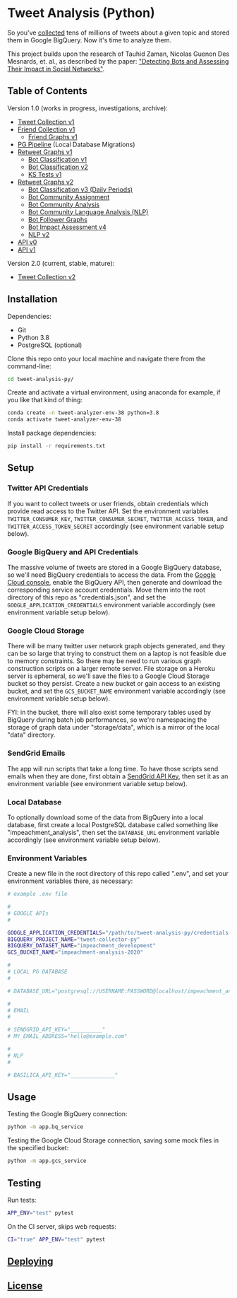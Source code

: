 
# Tweet Analysis (Python)

So you've [collected](https://github.com/zaman-lab/tweet-collection-py) tens of millions of tweets about a given topic and stored them in Google BigQuery. Now it's time to analyze them.

This project builds upon the research of Tauhid Zaman, Nicolas Guenon Des Mesnards, et. al., as described by the paper: ["Detecting Bots and Assessing Their Impact in Social Networks"](https://arxiv.org/abs/1810.12398).

## Table of Contents

Version 1.0 (works in progress, investigations, archive):

  + [Tweet Collection v1](/app/tweet_collection/README.md)
  + [Friend Collection v1](/app/friend_collection/README.md)
    + [Friend Graphs v1](/app/friend_graphs/README.md)
  + [PG Pipeline](/app/pg_pipeline/README.md) (Local Database Migrations)
  + [Retweet Graphs v1](/app/retweet_graphs/README.md)
    + [Bot Classification v1](/app/botcode)
    + [Bot Classification v2](/app/retweet_graphs/README.md#Bot-Classification)
    + [KS Tests v1](/app/retweet_graphs/README.md#KS-Tests)
  + [Retweet Graphs v2](/app/retweet_graphs_v2/README.md)
    + [Bot Classification v3 (Daily Periods)](/app/retweet_graphs_v2/README.md#k-days-bot-classification)
    + [Bot Community Assignment](/app/bot_communities/README.md#Assignment)
    + [Bot Community Analysis](/app/bot_communities/README.md#Analysis)
    + [Bot Community Language Analysis (NLP)](/app/nlp/README.md)
    + [Bot Follower Graphs](/app/bot_follower_graphs/README.md)
    + [Bot Impact Assessment v4](/app/bot_impact_v4/README.md)
    + [NLP v2](/app/nlp_v2/README.md)
  + [API v0](/api/README.md#Version-0-Endpoints)
  + [API v1](/api/README.md#Version-1-Endpoints)

Version 2.0 (current, stable, mature):

  + [Tweet Collection v2](/app/tweet_collection_v2/README.md)

## Installation

Dependencies:

  + Git
  + Python 3.8
  + PostgreSQL (optional)

Clone this repo onto your local machine and navigate there from the command-line:

```sh
cd tweet-analysis-py/
```

Create and activate a virtual environment, using anaconda for example, if you like that kind of thing:

```sh
conda create -n tweet-analyzer-env-38 python=3.8
conda activate tweet-analyzer-env-38
```

Install package dependencies:

```sh
pip install -r requirements.txt
```

## Setup

### Twitter API Credentials

If you want to collect tweets or user friends, obtain credentials which provide read access to the Twitter API. Set the environment variables `TWITTER_CONSUMER_KEY`, `TWITTER_CONSUMER_SECRET`, `TWITTER_ACCESS_TOKEN`, and `TWITTER_ACCESS_TOKEN_SECRET` accordingly (see environment variable setup below).

### Google BigQuery and API Credentials

The massive volume of tweets are stored in a Google BigQuery database, so we'll need BigQuery credentials to access the data. From the [Google Cloud console](https://console.cloud.google.com/), enable the BigQuery API, then generate and download the corresponding service account credentials. Move them into the root directory of this repo as "credentials.json", and set the `GOOGLE_APPLICATION_CREDENTIALS` environment variable accordingly (see environment variable setup below).

### Google Cloud Storage

There will be many twitter user network graph objects generated, and they can be so large that trying to construct them on a laptop is not feasible due to memory constraints. So there may be need to run various graph construction scripts on a larger remote server. File storage on a Heroku server is ephemeral, so we'll save the files to a Google Cloud Storage bucket so they persist. Create a new bucket or gain access to an existing bucket, and set the `GCS_BUCKET_NAME` environment variable accordingly (see environment variable setup below).

FYI: in the bucket, there will also exist some temporary tables used by BigQuery during batch job performances, so we're namespacing the storage of graph data under "storage/data", which is a mirror of the local "data" directory.

### SendGrid Emails

The app will run scripts that take a long time. To have those scripts send emails when they are done, first obtain a [SendGrid API Key](https://app.sendgrid.com/settings/api_keys), then set it as an environment variable (see environment variable setup below).

### Local Database

To optionally download some of the data from BigQuery into a local database, first create a local PostgreSQL database called something like "impeachment_analysis", then set the `DATABASE_URL` environment variable accordingly (see environment variable setup below).

### Environment Variables

Create a new file in the root directory of this repo called ".env", and set your environment variables there, as necessary:

```sh
# example .env file

#
# GOOGLE APIs
#

GOOGLE_APPLICATION_CREDENTIALS="/path/to/tweet-analysis-py/credentials.json"
BIGQUERY_PROJECT_NAME="tweet-collector-py"
BIGQUERY_DATASET_NAME="impeachment_development"
GCS_BUCKET_NAME="impeachment-analysis-2020"

#
# LOCAL PG DATABASE
#

# DATABASE_URL="postgresql://USERNAME:PASSWORD@localhost/impeachment_analysis"

#
# EMAIL
#

# SENDGRID_API_KEY="__________"
# MY_EMAIL_ADDRESS="hello@example.com"

#
# NLP
#

# BASILICA_API_KEY="______________"
```

## Usage

Testing the Google BigQuery connection:

```sh
python -m app.bq_service
```

Testing the Google Cloud Storage connection, saving some mock files in the specified bucket:

```sh
python -m app.gcs_service
```

## Testing

Run tests:

```sh
APP_ENV="test" pytest
```

On the CI server, skips web requests:

```sh
CI="true" APP_ENV="test" pytest
```

## [Deploying](/DEPLOYING.md)

## [License](/LICENSE.md)
